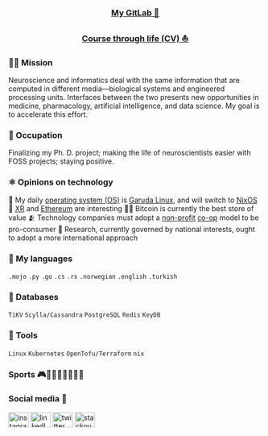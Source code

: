 <h3 align="center"><a href="https://gitlab.com/caniko">My GitLab 🦊</a></h3>

<h3 align="center"><a href="https://github.com/caniko/CourseOfLife/blob/trunk/cv-compressed.pdf">Course through life (CV) ⛵</a></h3>

### 🥷🏻 Mission
Neuroscience and informatics deal with the same information that are computed in different media—biological systems and engineered processing units. Interfaces between the two presents new opportunities in medicine, pharmacology, artificial intelligence, and data science. My goal is to accelerate this effort.

### 🔭 Occupation
Finalizing my Ph. D. project; making the life of neuroscientists easier with FOSS projects; staying positive.

### ⚛️ Opinions on technology
🦅 My daily [operating system (OS)](https://en.wikipedia.org/wiki/Operating_system) is [Garuda Linux](https://garudalinux.org/), and will switch to [NixOS](https://nixos-and-flakes.thiscute.world/)
🤖 [XR](https://en.wikipedia.org/wiki/Extended_reality) and [Ethereum](https://en.wikipedia.org/wiki/Ethereum) are interesting
🫰🏻 Bitcoin is currently the best store of value
🫂 Technology companies must adopt a [non-profit](https://en.wikipedia.org/wiki/Nonprofit_organization) [co-op](https://en.wikipedia.org/wiki/Cooperative) model to be pro-consumer
🔬 Research, currently governed by national interests, ought to adopt a more international approach

### 💬 My languages
`.mojo` `.py` `.go` `.cs` `.rs` `.norwegian` `.english` `.turkish`

### 📀 Databases
`TiKV` `Scylla/Cassandra` `PostgreSQL` `Redis` `KeyDB`

### 🧰 Tools
`Linux` `Kubernetes` `OpenTofu/Terraform` `nix`

### Sports 🎮🏋️‍♂️🏄‍♂️🏃‍♂️🧗

### Social media 📱
<a href="https://www.instagram.com/caniko_ht/" target="blank"><img align="center" src="https://raw.githubusercontent.com/rahuldkjain/github-profile-readme-generator/master/src/images/icons/Social/instagram.svg" alt="instagram" height="30" width="40" /></a>
<a href="https://linkedin.com/in/canhtartanoglu" target="blank"><img align="center" src="https://raw.githubusercontent.com/rahuldkjain/github-profile-readme-generator/master/src/images/icons/Social/linked-in-alt.svg" alt="linkedIn" height="30" width="40" /></a>
<a href="https://twitter.com/canhtart" target="blank"><img align="center" src="https://raw.githubusercontent.com/rahuldkjain/github-profile-readme-generator/master/src/images/icons/Social/twitter.svg" alt="twitter" height="30" width="40" /></a>
<a href="https://stackoverflow.com/users/9793651" target="blank"><img align="center" src="https://raw.githubusercontent.com/rahuldkjain/github-profile-readme-generator/master/src/images/icons/Social/stack-overflow.svg" alt="stackoverflow" height="30" width="40" /></a>
